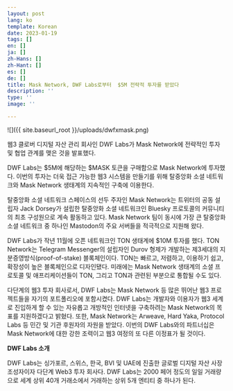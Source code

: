 ```yaml
---
layout: post
lang: ko
template: Korean
date: 2023-01-19
tags: []
en: []
ja: []
zh-Hans: []
zh-Hant: []
es: []
de: []
title: Mask Network, DWF Labs로부터  $5M 전략적 투자를 받았다
description: ''
type: ''
image: ''

---
```

![]({{ site.baseurl_root }}/uploads/dwfxmask.png)

웹3 클로버 디지털 자산 관리 회사인 DWF Labs가 Mask Network에 전략적인 투자 및 협업 관계를 맺은 것을 발표했다.

DWF Labs는 $5M에 해당하는 $MASK 토큰을 구매함으로 Mask Network에 투자했다. 이번의 투자는 더욱 접근 가능한 웹3 시스템을 만들기를 위해 탈중앙화 소셜 네트워크와 Mask Network 생태계의 지속적인 구축에 이용한다.

탈중앙화 소셜 네트워크 스페이스의 선두 주자인 Mask Network는 트위터의 공동 설립자 Jack Dorsey가 설립한 탈중앙화 소셜 네트워크인 Bluesky 프로토콜의 커뮤니티의 최초 구성원으로 계속 활동하고 있다. Mask Network 팀이 동시에 가장 큰 탈중앙화 소셜 네트워크 중 하나인 Mastodon의 주요 서버들을 적극적으로 지원해 왔다.

DWF Labs가 작년 11월에 오픈 네트워크인 TON 생태계에 $10M 투자를 했다. TON Network는 Telegram Messenger의 설립자인 Durov 형제가 개발하는 제3세대의 지분증영방식(proof-of-stake) 블록체인이다. TON는 빠르고, 저렴하고, 이용하기 쉽고, 확장성이 높은 블록체인으로 디자인됐다. 미래에는 Mask Network 생태계의 소셜 프로토콜 및 애프리케이션들이 TON, 그리고 TON과 관련된 부분으로 통합될 수도 있다.

다단계의 웹3 투자 회사로서, DWF Labs는 Mask Network 등 많은 뛰어난 웹3 프로젝트들을 자기의 포트폴리오에 포함시켰다. DWF Labs는 개발자와 이용자가 웹3 세계로 진입하게 할 수 있는 자유롭고 개방적인 인터넷을 구축하려는 Mask Network의 목표를 지원하겠다고 밝혔다. 또한, Mask Network는 Arweave, Hard Yaka, Protocol Labs 등 민간 및 기관 후원자의 자원을 받았다. 이번의 DWF Labs와의 파트너십은 Mask Network에 대한 강한 조력이고 웹3 여정의 또 다른 이정표가 될 것이다.

**DWF Labs 소개**

DWF Labs는 싱가포르, 스위스, 한국, BVI 및 UAE에 진출한 글로벌 디지털 자산 사장조성자이자 다단계 Web3 투자 회사다. DWF Labs는 2000 페어 정도의 일일 거래량으로 세계 상위 40개 거래소에서 거래하는 상위 5개 엔티티 중 하나가 된다.